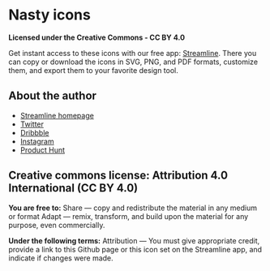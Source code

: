 # Nasty icons
**Licensed under the Creative Commons - CC BY 4.0**

Get instant access to these icons with our free app: [Streamline](https://streamlinehq.com). There you can copy or download the icons in SVG, PNG, and PDF formats, customize them, and export them to your favorite design tool.

## About the author
- [Streamline homepage](https://streamlinehq.com)
- [Twitter](https://twitter.com/streamlinehq)
- [Dribbble](https://dribbble.com/webalys)
- [Instagram](https://www.instagram.com/streamlinehq)
- [Product Hunt](https://www.producthunt.com/posts/streamline-4-0-icons-illustrations)

## Creative commons license: Attribution 4.0 International (CC BY 4.0)

**You are free to:**
Share — copy and redistribute the material in any medium or format
Adapt — remix, transform, and build upon the material for any purpose, even commercially.

**Under the following terms:**
Attribution — You must give appropriate credit, provide a link to this Github page or this icon set on the Streamline app, and indicate if changes were made. 
